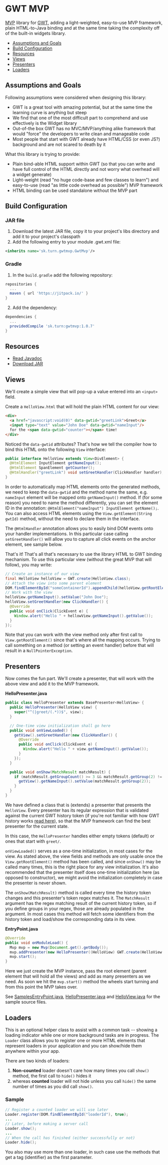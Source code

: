 # GWT MVP
[MVP](https://en.wikipedia.org/wiki/Model-view-presenter) library for [GWT](http://www.gwtproject.org/), adding a light-weighted, easy-to-use MVP framework, plain HTML-to-Java binding and at the same time taking the complexity off of the built-in widgets library.

* [Assumptions and Goals](#assumptions-and-goals)
* [Build Configuration](#build-configuration)
* [Resources](#resources)
* [Views](#views)
* [Presenters](#presenters)
* [Loaders](#loaders)

## Assumptions and Goals
Following assumptions were considered when designing this library:
* GWT is a great tool with amazing potential, but at the same time the learning curve is anything but steep
* We find that one of the most difficult part to comprehend and use effectively is the Widget library
* Out-of-the box GWT has no MVC/MVP/anything alike framework that would "force" the developers to write clean and manageable code
* Most people that start with GWT already have HTML/CSS (or even JS?) background and are not scared to death by it

What this library is trying to provide:
* Plain bind-able HTML support within GWT (so that you can write and have full control of the HTML directly and not worry what overhead will a widget generate)
* Light-weight (read "no huge code-base and few classes to learn") and easy-to-use (read "as little code overhead as possible") MVP framework
* HTML binding can be used standalone without the MVP part

## Build Configuration

### JAR file
1. Download the latest JAR file, copy it to your project's libs directory and add it to your project's classpath
2. Add the following entry to your module .gwt.xml file:
```xml
<inherits name='sk.turn.gwtmvp.GwtMvp'/>
```

### Gradle
1. In the `build.gradle` add the following repository:
```gradle
repositories {
  ...
  maven { url 'https://jitpack.io/' }
}
```
2. Add the dependency:
```gradle
dependencies {
  ...
  providedCompile 'sk.turn:gwtmvp:1.0.7'
}
```

## Resources
* [Read Javadoc](https://jitpack.io/sk/turn/gwtmvp/1.0.7/javadoc/)
* [Download JAR](https://jitpack.io/sk/turn/gwtmvp/1.0.7/gwtmvp-1.0.7.jar)

## Views
We'll create a simple view that will pop-up a value entered into an `<input>` field.

Create a `HelloView.html` that will hold the plain HTML content for our view:
```html
<div>
  <a href="javascript:void(0)" data-gwtid="greetLink">Greet</a>
  <input type="text" value="John Doe" data-gwtid="nameInput"/>
  for the <span data-gwtid="counter"></span> time!
</div>
```

Noticed the `data-gwtid` attributes? That's how we tell the compiler how to bind this HTML onto the following `View` interface:
```java
public interface HelloView extends View<DivElement> {
  @HtmlElement InputElement getNameInput();
  @HtmlElement SpanElement getCounter();
  @HtmlHandler("greetLink") void setGreetHandler(ClickHandler handler);
}
```

In order to automatically map HTML elements onto the generated methods, we need to keep the `data-gwtid` and the method name the same, e.g. `nameInput` element will be mapped onto `getNameInput()` method. If (for some reason) you need to name the method differently, you can set the element ID in the annotation: `@HtmlElement("nameInput") InputElement getName();`. You can also access HTML elements using the `View.getElement(String gwtId)` method, without the need to declare them in the interface.

The `@HtmlHandler` annotation allows you to easily bind DOM events onto your handler implementations. In this particular case calling `setGreetHandler()` will allow you to capture all click events on the anchor element, see sample below.

That's it! That's all that's necessary to use the library HTML to GWT binding mechanism. To use this particular view (without the great MVP that will follow), you may write:
```java
// Create an instance of our view
final HelloView helloView = GWT.create(HelloView.class);
// Attach the view into some parent element
DOM.findElementById("someContainerId").appendChild(helloView.getRootElement());
// Work with the view
helloView.getNameInput().setValue("John Doe");
helloView.setGreetHandler(new ClickHandler() {
  @Override
  public void onClick(ClickEvent e) {
    Window.alert("Hello " + hellowView.getNameInput().getValue());
  }
});
```

Note that you can work with the view method only after first call to `View.getRootElement()` since that's where all the mapping occurs. Trying to call something on a method (or setting an event handler) before that will result in a `NullPointerException`.

## Presenters
Now comes the fun part. We'll create a presenter, that will work with the above view and add it to the MVP framework.

**HelloPresenter.java**
```java
public class HelloPresenter extends BasePresenter<HelloView> {
  public HelloPresenter(HelloView view) {
    super("^(|greet/(.*))$", view);
  }

  // One-time view initialization shall go here
  public void onViewLoaded() {
    getView().setGreetHandler(new ClickHandler() {
      @Override
      public void onClick(ClickEvent e) {
        Window.alert("Hello " + view.getNameInput().getValue());
      }
    });
  }

  public void onShow(MatchResult matchResult) {
    if (matchResult.getGroupCount() >= 3 && matchResult.getGroup(2) != null) {
      getView().getNameInput().setValue(matchResult.getGroup(2));
    }
  }
}
```
We have defined a class that is (extends) a presenter that presents the `HelloView`. Every presenter has its regular expression that is validated against the current GWT history token (if you're not familiar with how GWT history works [read here](http://www.gwtproject.org/doc/latest/DevGuideCodingBasicsHistory.html)), so that the MVP framework can find the best presenter for the current state.

In this case, the `HelloPresenter` handles either empty tokens (default) or ones that start with `greet/`.

`onViewLoaded()` serves as a one-time initialization, in most cases for the view. As stated above, the view fields and methods are only usable once the `View.getRootElement()` method has been called, and since `onShow()` may be called many times, this is the right place for any view initialization. It's also recommended that the presenter itself does one-time initialization here (as opposed to constructor), we might avoid the initialization completely in case the presenter is never shown.

The `onShow(MatchResult)` method is called every time the history token changes and this presenter's token regex matches it. The `MatchResult` argument has the regex matching result of the current history token, so if you define groups in your regex, those are already populated in the argument. In most cases this method will fetch some identifiers from the history token and load/show the corresponding data in its view.

**EntryPoint.java**
```java
@Override
public void onModuleLoad() {
  Mvp mvp = new Mvp(Document.get().getBody());
  mvp.addPresenter(new HelloPresenter((HelloView) GWT.create(HelloView.class)));
  mvp.start();
}
```

Here we just create the MVP instance, pass the root element (parent element that will hold all the views) and add as many presenters as we need. As soon we hit the `mvp.start()` method the wheels start turning and from this point the MVP takes over.

See [SamplesEntryPoint.java](https://github.com/turnsk/gwtmvp/blob/master/samples/src/sk/turn/gwtmvp/samples/client/SamplesEntryPoint.java), [HelloPresenter.java](https://github.com/turnsk/gwtmvp/blob/master/samples/src/sk/turn/gwtmvp/samples/client/presenters/HelloPresenter.java) and [HelloView.java](https://github.com/turnsk/gwtmvp/blob/master/samples/src/sk/turn/gwtmvp/samples/client/views/HelloView.java) for the sample source files.

## Loaders
This is an optional helper class to assist with a common task -- showing a loading indicator while one or more background tasks are in progress. The `Loader` class allows you to register one or more HTML elements that represent loaders in your application and you can show/hide them anywhere within your app.

There are two kinds of loaders:
1. **Non-counted** loader doesn't care how many times you call `show()` method, the first call to `hide()` hides it
2. whereas **counted** loader will not hide unless you call `hide()` the same number of times as you did call `show()`.

### Sample
```java
// Register a counted loader we will use later
Loader.register(DOM.findElementById("loaderId"), true);
...
// Later, before making a server call
Loader.show();
...
// When the call has finished (either successfully or not)
Loader.hide();
```

You also may use more than one loader, in such case use the methods that get a tag (identifier) as the first parameter.
